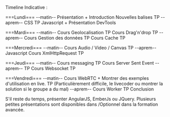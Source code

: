 Timeline Indicative :

===Lundi===
    --matin--
    Présentation + Introduction
    Nouvelles balises
    TP
    --aprem--
    CSS
    TP
    Javascript + Présentation DevTools

===Mardi===
    --matin--
    Cours Geolocalisation
    TP
    Cours Drag'n'drop
    TP
    --aprem--
    Cours Gestion des données
    TP
    Cours Cache
    TP

===Mercredi===
    --matin--
    Cours Audio / Video / Canvas
    TP
    --aprem--
    Javascript
    Cours XmlHttpRequest
    TP

===Jeudi===
    --matin--
    Cours messaging
    TP
    Cours Server Sent Event
    --aprem--
    TP
    Cours Websocket
    TP

===Vendredi===
    --matin--
    Cours WebRTC + Montrer des exemples d'utilisation en live.
    TP (Particulièrement difficile, le livecoder ou montrer la solution si le groupe a du mal)
    --aprem--
    Cours Worker
    TP
    Conclusion

S'il reste du temps, présenter AngularJS, EmberJs ou JQuery. Plusieurs petites présentations sont disponibles dans /Optionnel dans la formation avancée.
